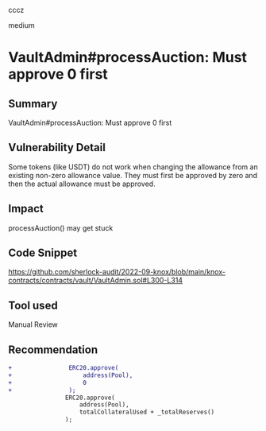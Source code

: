 cccz

medium

# VaultAdmin#processAuction: Must approve 0 first

## Summary
VaultAdmin#processAuction: Must approve 0 first
## Vulnerability Detail
Some tokens (like USDT) do not work when changing the allowance from an existing non-zero allowance value. They must first be approved by zero and then the actual allowance must be approved.
## Impact
processAuction() may get stuck
## Code Snippet
https://github.com/sherlock-audit/2022-09-knox/blob/main/knox-contracts/contracts/vault/VaultAdmin.sol#L300-L314
## Tool used

Manual Review

## Recommendation
```diff
+                ERC20.approve(
+                    address(Pool),
+                    0
+                );
                ERC20.approve(
                    address(Pool),
                    totalCollateralUsed + _totalReserves()
                );
```